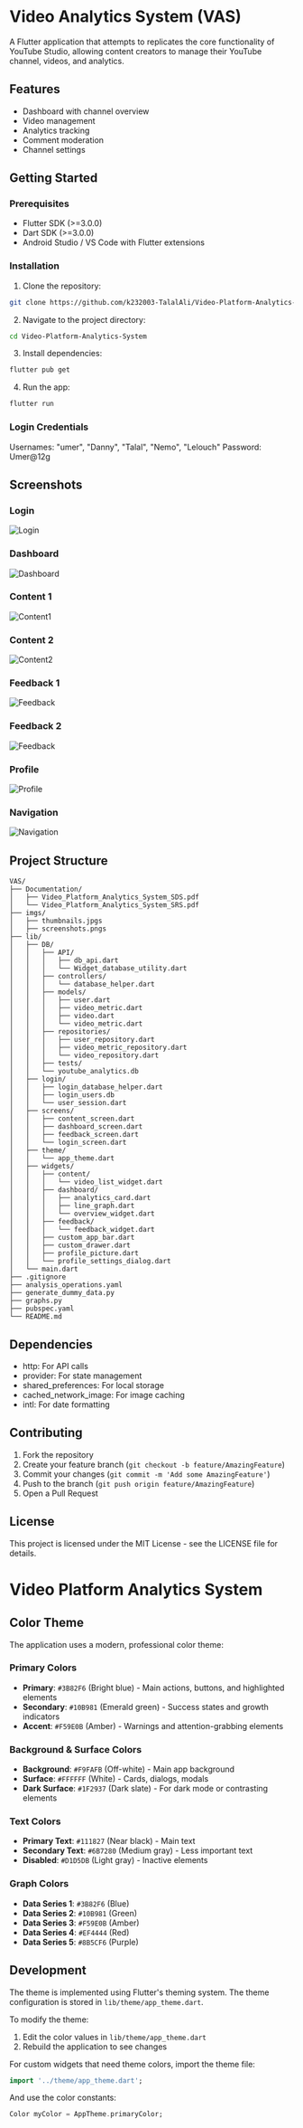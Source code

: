 # Video Analytics System (VAS)

A Flutter application that attempts to replicates the core functionality of YouTube Studio, allowing content creators to manage their YouTube channel, videos, and analytics.

## Features

- Dashboard with channel overview
- Video management
- Analytics tracking
- Comment moderation
- Channel settings

## Getting Started

### Prerequisites

- Flutter SDK (>=3.0.0)
- Dart SDK (>=3.0.0)
- Android Studio / VS Code with Flutter extensions

### Installation

1. Clone the repository:
```bash
git clone https://github.com/k232003-TalalAli/Video-Platform-Analytics-System.git
```

2. Navigate to the project directory:
```bash
cd Video-Platform-Analytics-System
```

3. Install dependencies:
```bash
flutter pub get
```

4. Run the app:
```bash
flutter run
```

### Login Credentials

Usernames: "umer", "Danny", "Talal", "Nemo", "Lelouch" 
Password: Umer@12g

## Screenshots

### Login  
![Login](imgs/login.png)

### Dashboard  
![Dashboard](imgs/dashboard.png)

### Content 1  
![Content1](imgs/content1.png)

### Content 2  
![Content2](imgs/content2.png)

### Feedback 1 
![Feedback](imgs/feedback1.png)

### Feedback 2 
![Feedback](imgs/feedback2.png)

### Profile  
![Profile](imgs/profile.png)

### Navigation  
![Navigation](imgs/navigation.png)


## Project Structure

```
VAS/
├── Documentation/
│   ├── Video_Platform_Analytics_System_SDS.pdf
│   └── Video_Platform_Analytics_System_SRS.pdf
├── imgs/
│   ├── thumbnails.jpgs
│   ├── screenshots.pngs
├── lib/
│   ├── DB/
│   │   ├── API/
│   │   │   ├── db_api.dart
│   │   │   └── Widget_database_utility.dart
│   │   ├── controllers/
│   │   │   └── database_helper.dart
│   │   ├── models/
│   │   │   ├── user.dart
│   │   │   ├── video_metric.dart
│   │   │   ├── video.dart
│   │   │   └── video_metric.dart
│   │   ├── repositories/
│   │   │   ├── user_repository.dart
│   │   │   ├── video_metric_repository.dart
│   │   │   └── video_repository.dart
│   │   ├── tests/
│   │   └── youtube_analytics.db
│   ├── login/
│   │   ├── login_database_helper.dart
│   │   ├── login_users.db
│   │   └── user_session.dart
│   ├── screens/
│   │   ├── content_screen.dart
│   │   ├── dashboard_screen.dart
│   │   ├── feedback_screen.dart
│   │   └── login_screen.dart
│   ├── theme/
│   │   └── app_theme.dart
│   ├── widgets/
│   │   ├── content/
│   │   │   └── video_list_widget.dart
│   │   ├── dashboard/
│   │   │   ├── analytics_card.dart
│   │   │   ├── line_graph.dart
│   │   │   └── overview_widget.dart
│   │   ├── feedback/
│   │   │   └── feedback_widget.dart
│   │   ├── custom_app_bar.dart
│   │   ├── custom_drawer.dart
│   │   ├── profile_picture.dart
│   │   └── profile_settings_dialog.dart
│   └── main.dart
├── .gitignore
├── analysis_operations.yaml
├── generate_dummy_data.py
├── graphs.py
├── pubspec.yaml
└── README.md
```

## Dependencies

- http: For API calls
- provider: For state management
- shared_preferences: For local storage
- cached_network_image: For image caching
- intl: For date formatting

## Contributing

1. Fork the repository
2. Create your feature branch (`git checkout -b feature/AmazingFeature`)
3. Commit your changes (`git commit -m 'Add some AmazingFeature'`)
4. Push to the branch (`git push origin feature/AmazingFeature`)
5. Open a Pull Request

## License

This project is licensed under the MIT License - see the LICENSE file for details.

# Video Platform Analytics System

## Color Theme

The application uses a modern, professional color theme:

### Primary Colors
- **Primary**: `#3B82F6` (Bright blue) - Main actions, buttons, and highlighted elements
- **Secondary**: `#10B981` (Emerald green) - Success states and growth indicators
- **Accent**: `#F59E0B` (Amber) - Warnings and attention-grabbing elements

### Background & Surface Colors
- **Background**: `#F9FAFB` (Off-white) - Main app background
- **Surface**: `#FFFFFF` (White) - Cards, dialogs, modals
- **Dark Surface**: `#1F2937` (Dark slate) - For dark mode or contrasting elements

### Text Colors
- **Primary Text**: `#111827` (Near black) - Main text
- **Secondary Text**: `#6B7280` (Medium gray) - Less important text
- **Disabled**: `#D1D5DB` (Light gray) - Inactive elements

### Graph Colors
- **Data Series 1**: `#3B82F6` (Blue)
- **Data Series 2**: `#10B981` (Green)
- **Data Series 3**: `#F59E0B` (Amber)
- **Data Series 4**: `#EF4444` (Red)
- **Data Series 5**: `#8B5CF6` (Purple)

## Development

The theme is implemented using Flutter's theming system. The theme configuration is stored in `lib/theme/app_theme.dart`.

To modify the theme:
1. Edit the color values in `lib/theme/app_theme.dart`
2. Rebuild the application to see changes

For custom widgets that need theme colors, import the theme file:
```dart
import '../theme/app_theme.dart';
```

And use the color constants:
```dart
Color myColor = AppTheme.primaryColor;
```
